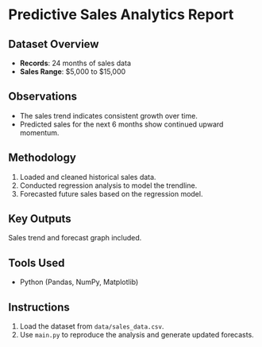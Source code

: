 
# Predictive Sales Analytics Report

## Dataset Overview
- **Records**: 24 months of sales data
- **Sales Range**: $5,000 to $15,000

## Observations
- The sales trend indicates consistent growth over time.
- Predicted sales for the next 6 months show continued upward momentum.

## Methodology
1. Loaded and cleaned historical sales data.
2. Conducted regression analysis to model the trendline.
3. Forecasted future sales based on the regression model.

## Key Outputs
Sales trend and forecast graph included.

## Tools Used
- Python (Pandas, NumPy, Matplotlib)

## Instructions
1. Load the dataset from `data/sales_data.csv`.
2. Use `main.py` to reproduce the analysis and generate updated forecasts.
